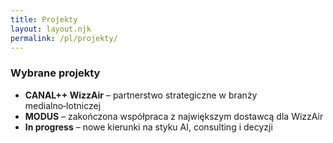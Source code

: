 ```yaml
---
title: Projekty
layout: layout.njk
permalink: /pl/projekty/
---
```


<!-- Minimalna wersja strony projektowej zgodnie z życzeniem użytkownika.
     Zawiera tylko listę wybranych projektów. -->

<section id="projects">
  <h3>Wybrane projekty</h3>
  <ul>
    <li><strong>CANAL++ WizzAir</strong> – partnerstwo strategiczne w branży medialno‑lotniczej</li>
    <li><strong>MODUS</strong> – zakończona współpraca z największym dostawcą dla WizzAir</li>
    <li><strong>In progress</strong> – nowe kierunki na styku AI, consulting i decyzji</li>
  </ul>
</section>
